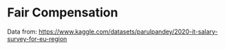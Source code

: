 # Fair Compensation

Data from: https://www.kaggle.com/datasets/parulpandey/2020-it-salary-survey-for-eu-region